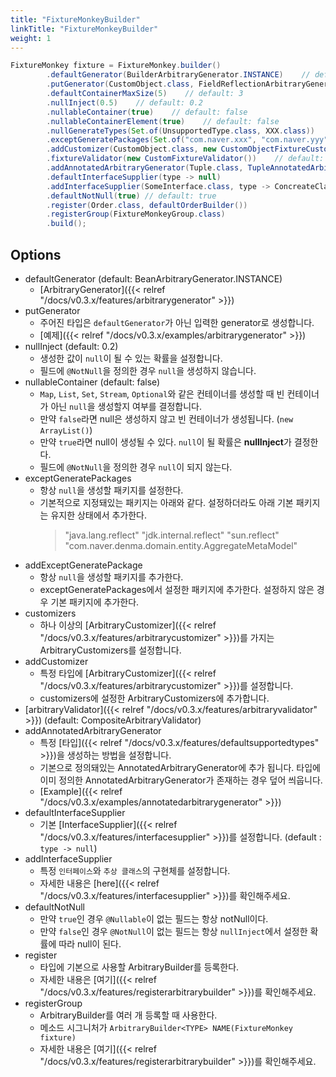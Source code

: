 ```yaml
---
title: "FixtureMonkeyBuilder"
linkTitle: "FixtureMonkeyBuilder"
weight: 1
---
```


```java
FixtureMonkey fixture = FixtureMonkey.builder()
        .defaultGenerator(BuilderArbitraryGenerator.INSTANCE)    // default: BeanArbitraryGenerator.INSTANCE
        .putGenerator(CustomObject.class, FieldReflectionArbitraryGenerator.INSTANCE)
        .defaultContainerMaxSize(5)    // default: 3
        .nullInject(0.5)    // default: 0.2
        .nullableContainer(true)    // default: false
        .nullableContainerElement(true)    // default: false
        .nullGenerateTypes(Set.of(UnsupportedType.class, XXX.class))
        .exceptGeneratePackages(Set.of("com.naver.xxx", "com.naver.yyy"))    // default: "java.lang.reflect", "jdk.internal.reflect", "sun.reflect"
        .addCustomizer(CustomObject.class, new CustomObjectFixtureCustomizer())
        .fixtureValidator(new CustomFixtureValidator())    // default: CompositeFixtureValidator
        .addAnnotatedArbitraryGenerator(Tuple.class, TupleAnnotatedArbitraryGenerator())
        .defaultInterfaceSupplier(type -> null)
        .addInterfaceSupplier(SomeInterface.class, type -> ConcreateClass.INSTANCE)
        .defaultNotNull(true) // default: true
        .register(Order.class, defaultOrderBuilder())
        .registerGroup(FixtureMonkeyGroup.class)
        .build();

```


## Options
- defaultGenerator (default: BeanArbitraryGenerator.INSTANCE)
    - [ArbitraryGenerator]({{< relref "/docs/v0.3.x/features/arbitrarygenerator" >}})
- putGenerator
    - 주어진 타입은 `defaultGenerator`가 아닌 입력한 generator로 생성합니다. 
    - [예제]({{< relref "/docs/v0.3.x/examples/arbitrarygenerator" >}})
- nullInject (default: 0.2)
    - 생성한 값이 `null`이 될 수 있는 확률을 설정합니다.
    - 필드에 `@NotNull`을 정의한 경우 `null`을 생성하지 않습니다.
- nullableContainer (default: false)
    - `Map`, `List`, `Set`, `Stream`, `Optional`와 같은 컨테이너를 생성할 때 빈 컨테이너가 아닌 `null`을 생성할지 여부를 결정합니다.  
    - 만약 `false`라면 null은 생성하지 않고 빈 컨테이너가 생성됩니다. (`new ArrayList()`)
    - 만약 `true`라면 null이 생성될 수 있다. `null`이 될 확률은 **nullInject**가 결정한다.
    - 필드에 `@NotNull`을 정의한 경우 `null`이 되지 않는다.
- exceptGeneratePackages
    - 항상 `null`을 생성할 패키지를 설정한다.
    - 기본적으로 지정돼있는 패키지는 아래와 같다. 설정하더라도 아래 기본 패키지는 유지한 상태에서 추가한다. 
      > "java.lang.reflect"
      "jdk.internal.reflect"
      "sun.reflect"
      "com.naver.denma.domain.entity.AggregateMetaModel"
- addExceptGeneratePackage
    - 항상 `null`을 생성할 패키지를 추가한다.
    - exceptGeneratePackages에서 설정한 패키지에 추가한다. 설정하지 않은 경우 기본 패키지에 추가한다.
- customizers
    - 하나 이상의 [ArbitraryCustomizer]({{< relref "/docs/v0.3.x/features/arbitrarycustomizer" >}})를 가지는 ArbitraryCustomizers를 설정합니다.
- addCustomizer
    - 특정 타입에 [ArbitraryCustomizer]({{< relref "/docs/v0.3.x/features/arbitrarycustomizer" >}})를 설정합니다.
    - customizers에 설정한 ArbitraryCustomizers에 추가합니다.
- [arbitraryValidator]({{< relref "/docs/v0.3.x/features/arbitraryvalidator" >}}) (default: CompositeArbitraryValidator)
- addAnnotatedArbitraryGenerator
    - 특정 [타입]({{< relref "/docs/v0.3.x/features/defaultsupportedtypes" >}})을 생성하는 방법을 설정합니다.
    - 기본으로 정의돼있는 AnnotatedArbitraryGenerator에 추가 됩니다. 타입에 이미 정의한 AnnotatedArbitraryGenerator가 존재하는 경우 덮어 씌웁니다.  
    - [Example]({{< relref "/docs/v0.3.x/examples/annotatedarbitrarygenerator" >}})
- defaultInterfaceSupplier
  - 기본 [InterfaceSupplier]({{< relref "/docs/v0.3.x/features/interfacesupplier" >}})를 설정합니다. (default : `type -> null`) 
- addInterfaceSupplier
  - 특정 `인터페이스`와 `추상 클래스`의 구현체를 설정합니다.
  - 자세한 내용은 [here]({{< relref "/docs/v0.3.x/features/interfacesupplier" >}})를 확인해주세요.
- defaultNotNull
  - 만약 `true`인 경우 `@Nullable`이 없는 필드는 항상 notNull이다.
  - 만약 `false`인 경우 `@NotNull`이 없는 필드는 항상 `nullInject`에서 설정한 확률에 따라 null이 된다.
- register
  - 타입에 기본으로 사용할 ArbitraryBuilder를 등록한다.
  - 자세한 내용은 [여기]({{< relref "/docs/v0.3.x/features/registerarbitrarybuilder" >}})를 확인해주세요.
- registerGroup
  - ArbitraryBuilder를 여러 개 등록할 때 사용한다.
  - 메소드 시그니처가 `ArbitraryBuilder<TYPE> NAME(FixtureMonkey fixture)`
  - 자세한 내용은 [여기]({{< relref "/docs/v0.3.x/features/registerarbitrarybuilder" >}})를 확인해주세요.
